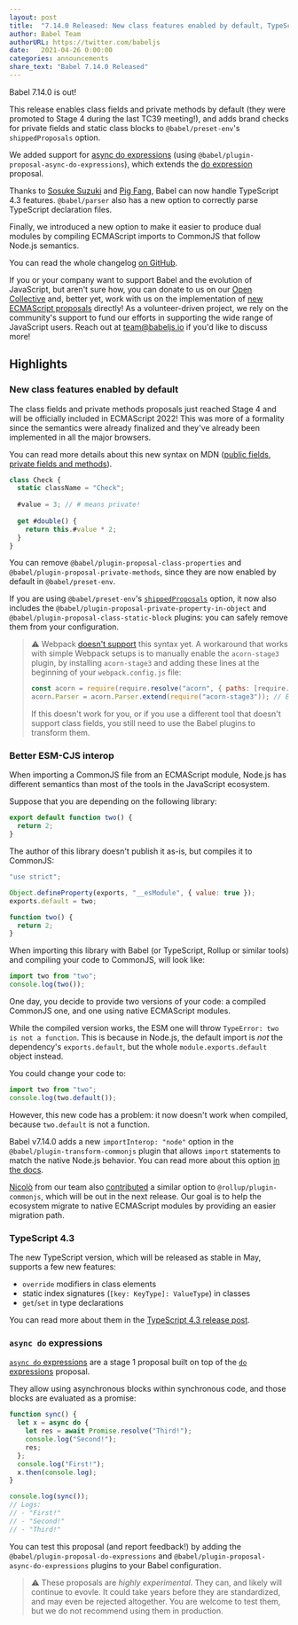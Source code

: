 ```yaml
---
layout: post
title:  "7.14.0 Released: New class features enabled by default, TypeScript 4.3, and better CommonJS interop"
author: Babel Team
authorURL: https://twitter.com/babeljs
date:   2021-04-26 0:00:00
categories: announcements
share_text: "Babel 7.14.0 Released"
---
```


Babel 7.14.0 is out!

This release enables class fields and private methods by default (they were promoted to Stage 4 during the last TC39 meeting!), and adds brand checks for private fields and static class blocks to `@babel/preset-env`'s `shippedProposals` option.

We added support for [async do expressions](https://github.com/tc39/proposal-async-do-expressions) (using `@babel/plugin-proposal-async-do-expressions`), which extends the [do expression](https://github.com/tc39/proposal-do-expressions) proposal.

Thanks to [Sosuke Suzuki](https://github.com/sosukesuzuki) and [Pig Fang](https://github.com/g-plane), Babel can now handle TypeScript 4.3 features. `@babel/parser`  also has a new option to correctly parse TypeScript declaration files.

Finally, we introduced a new option to make it easier to produce dual modules by compiling ECMAScript imports to CommonJS that follow Node.js semantics.

You can read the whole changelog [on GitHub](https://github.com/babel/babel/releases/tag/v7.14.0).

<!-- truncate -->

If you or your company want to support Babel and the evolution of JavaScript, but aren't sure how, you can donate to us on our [Open Collective](https://opencollective.com/babel) and, better yet, work with us on the implementation of [new ECMAScript proposals](https://github.com/babel/proposals) directly! As a volunteer-driven project, we rely on the community's support to fund our efforts in supporting the wide range of JavaScript users. Reach out at [team@babeljs.io](mailto:team@babeljs.io) if you'd like to discuss more!

## Highlights

### New class features enabled by default

The class fields and private methods proposals just reached Stage 4 and will be officially included in ECMAScript 2022! This was more of a formality since the semantics were already finalized and they've already been implemented in all the major browsers.

You can read more details about this new syntax on MDN ([public fields](https://developer.mozilla.org/en-US/docs/Web/JavaScript/Reference/Classes/Public_class_fields), [private fields and methods](https://developer.mozilla.org/en-US/docs/Web/JavaScript/Reference/Classes/Private_class_fields)).

```javascript
class Check {
  static className = "Check";
  
  #value = 3; // # means private!
  
  get #double() {
    return this.#value * 2;
  }
}
```

You can remove `@babel/plugin-proposal-class-properties` and `@babel/plugin-proposal-private-methods`, since they are now enabled by default in `@babel/preset-env`.

If you are using `@babel/preset-env`'s [`shippedProposals`](https://babeljs.io/docs/en/babel-preset-env#shippedproposals) option, it now also includes the `@babel/plugin-proposal-private-property-in-object` and `@babel/plugin-proposal-class-static-block` plugins: you can safely remove them from your configuration.

> ⚠️ Webpack [doesn't support](https://github.com/webpack/webpack/issues/10216) this syntax yet.
> A workaround that works with simple Webpack setups is to manually enable the `acorn-stage3` plugin, by installing `acorn-stage3` and adding these lines at the beginning of your `webpack.config.js` file:
> ```js
> const acorn = require(require.resolve("acorn", { paths: [require.resolve("webpack")] })); // Require webpack's acorn dependency
> acorn.Parser = acorn.Parser.extend(require("acorn-stage3")); // Enable the Stage 3 plugin
> ```
> If this doesn't work for you, or if you use a different tool that doesn't support class fields, you still need to use the Babel plugins to transform them.
<!-- Tested at https://github.com/nicolo-ribaudo/romajs-todo-app/blob/d5e38f2189d0ed7a7cf87cd2c35de5b4af7d2f6a/webpack.config.js#L6 -->

### Better ESM-CJS interop

When importing a CommonJS file from an ECMAScript module, Node.js has different semantics than most of the tools in the JavaScript ecosystem.

Suppose that you are depending on the following library:
```js
export default function two() {
  return 2;
}
```

The author of this library doesn't publish it as-is, but compiles it to CommonJS:

```js
"use strict";

Object.defineProperty(exports, "__esModule", { value: true });
exports.default = two;

function two() {
  return 2;
}
```

When importing this library with Babel (or TypeScript, Rollup or similar tools) and compiling your code to CommonJS, will look like:

```js
import two from "two";
console.log(two());
```

One day, you decide to provide two versions of your code: a compiled CommonJS one, and one using native ECMAScript modules.

While the compiled version works, the ESM one will throw `TypeError: two is not a function`. This is because in Node.js, the default import is _not_ the dependency's `exports.default`, but the whole `module.exports.default` object instead.

You could change your code to:

```js
import two from "two";
console.log(two.default());
```

However, this new code has a problem: it now doesn't work when compiled, because `two.default` is not a function.

Babel v7.14.0 adds a new `importInterop: "node"` option in the `@babel/plugin-transform-commonjs` plugin that allows `import` statements to match the native Node.js behavior. You can read more about this option [in the docs](TODO:link).

[Nicolò](https://github.com/nicolo-ribaudo) from our team also [contributed](https://github.com/rollup/plugins/pull/838) a similar option to `@rollup/plugin-commonjs`, which will be out in the next release. Our goal is to help the ecosystem migrate to native ECMAScript modules by providing an easier migration path.

### TypeScript 4.3

The new TypeScript version, which will be released as stable in May, supports a few new features:

- `override` modifiers in class elements
- static index signatures (`[key: KeyType]: ValueType`) in classes
- `get`/`set` in type declarations

You can read more about them in the [TypeScript 4.3 release post](https://devblogs.microsoft.com/typescript/announcing-typescript-4-3/).

### `async do` expressions

[`async do` expressions](https://github.com/tc39/proposal-async-do-expressions) are a stage 1 proposal built on top of the [`do` expressions](https://github.com/tc39/proposal-do-expressions) proposal.

They allow using asynchronous blocks within synchronous code, and those blocks are evaluated as a promise:

```js
function sync() {
  let x = async do {
    let res = await Promise.resolve("Third!");
    console.log("Second!");
    res;
  };
  console.log("First!");
  x.then(console.log);
}

console.log(sync());
// Logs:
// - "First!"
// - "Second!"
// - "Third!"
```

You can test this proposal (and report feedback!) by adding the `@babel/plugin-proposal-do-expressions` and `@babel/plugin-proposal-async-do-expressions` plugins to your Babel configuration.

> ⚠️ These proposals are _highly experimental_. They can, and likely will continue to evovle. It could take years before they are standardized, and may even be rejected altogether. You are welcome to test them, but we do not recommend using them in production.
